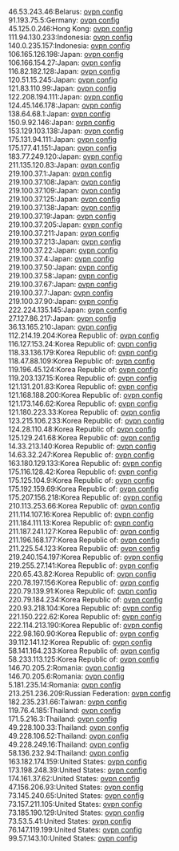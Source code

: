 46.53.243.46:Belarus: [ovpn config](vpn/46_53_243_46.ovpn)  
91.193.75.5:Germany: [ovpn config](vpn/91_193_75_5.ovpn)  
45.125.0.246:Hong Kong: [ovpn config](vpn/45_125_0_246.ovpn)  
111.94.130.233:Indonesia: [ovpn config](vpn/111_94_130_233.ovpn)  
140.0.235.157:Indonesia: [ovpn config](vpn/140_0_235_157.ovpn)  
106.165.126.198:Japan: [ovpn config](vpn/106_165_126_198.ovpn)  
106.166.154.27:Japan: [ovpn config](vpn/106_166_154_27.ovpn)  
116.82.182.128:Japan: [ovpn config](vpn/116_82_182_128.ovpn)  
120.51.15.245:Japan: [ovpn config](vpn/120_51_15_245.ovpn)  
121.83.110.99:Japan: [ovpn config](vpn/121_83_110_99.ovpn)  
122.208.194.111:Japan: [ovpn config](vpn/122_208_194_111.ovpn)  
124.45.146.178:Japan: [ovpn config](vpn/124_45_146_178.ovpn)  
138.64.68.1:Japan: [ovpn config](vpn/138_64_68_1.ovpn)  
150.9.92.146:Japan: [ovpn config](vpn/150_9_92_146.ovpn)  
153.129.103.138:Japan: [ovpn config](vpn/153_129_103_138.ovpn)  
175.131.94.111:Japan: [ovpn config](vpn/175_131_94_111.ovpn)  
175.177.41.151:Japan: [ovpn config](vpn/175_177_41_151.ovpn)  
183.77.249.120:Japan: [ovpn config](vpn/183_77_249_120.ovpn)  
211.135.120.83:Japan: [ovpn config](vpn/211_135_120_83.ovpn)  
219.100.37.1:Japan: [ovpn config](vpn/219_100_37_1.ovpn)  
219.100.37.108:Japan: [ovpn config](vpn/219_100_37_108.ovpn)  
219.100.37.109:Japan: [ovpn config](vpn/219_100_37_109.ovpn)  
219.100.37.125:Japan: [ovpn config](vpn/219_100_37_125.ovpn)  
219.100.37.138:Japan: [ovpn config](vpn/219_100_37_138.ovpn)  
219.100.37.19:Japan: [ovpn config](vpn/219_100_37_19.ovpn)  
219.100.37.205:Japan: [ovpn config](vpn/219_100_37_205.ovpn)  
219.100.37.211:Japan: [ovpn config](vpn/219_100_37_211.ovpn)  
219.100.37.213:Japan: [ovpn config](vpn/219_100_37_213.ovpn)  
219.100.37.22:Japan: [ovpn config](vpn/219_100_37_22.ovpn)  
219.100.37.4:Japan: [ovpn config](vpn/219_100_37_4.ovpn)  
219.100.37.50:Japan: [ovpn config](vpn/219_100_37_50.ovpn)  
219.100.37.58:Japan: [ovpn config](vpn/219_100_37_58.ovpn)  
219.100.37.67:Japan: [ovpn config](vpn/219_100_37_67.ovpn)  
219.100.37.7:Japan: [ovpn config](vpn/219_100_37_7.ovpn)  
219.100.37.90:Japan: [ovpn config](vpn/219_100_37_90.ovpn)  
222.224.135.145:Japan: [ovpn config](vpn/222_224_135_145.ovpn)  
27.127.86.217:Japan: [ovpn config](vpn/27_127_86_217.ovpn)  
36.13.165.210:Japan: [ovpn config](vpn/36_13_165_210.ovpn)  
112.214.19.204:Korea Republic of: [ovpn config](vpn/112_214_19_204.ovpn)  
116.127.153.24:Korea Republic of: [ovpn config](vpn/116_127_153_24.ovpn)  
118.33.136.179:Korea Republic of: [ovpn config](vpn/118_33_136_179.ovpn)  
118.47.88.109:Korea Republic of: [ovpn config](vpn/118_47_88_109.ovpn)  
119.196.45.124:Korea Republic of: [ovpn config](vpn/119_196_45_124.ovpn)  
119.203.137.15:Korea Republic of: [ovpn config](vpn/119_203_137_15.ovpn)  
121.131.201.83:Korea Republic of: [ovpn config](vpn/121_131_201_83.ovpn)  
121.168.188.200:Korea Republic of: [ovpn config](vpn/121_168_188_200.ovpn)  
121.173.146.62:Korea Republic of: [ovpn config](vpn/121_173_146_62.ovpn)  
121.180.223.33:Korea Republic of: [ovpn config](vpn/121_180_223_33.ovpn)  
123.215.106.233:Korea Republic of: [ovpn config](vpn/123_215_106_233.ovpn)  
124.28.110.48:Korea Republic of: [ovpn config](vpn/124_28_110_48.ovpn)  
125.129.241.68:Korea Republic of: [ovpn config](vpn/125_129_241_68.ovpn)  
14.33.213.140:Korea Republic of: [ovpn config](vpn/14_33_213_140.ovpn)  
14.63.32.247:Korea Republic of: [ovpn config](vpn/14_63_32_247.ovpn)  
163.180.129.133:Korea Republic of: [ovpn config](vpn/163_180_129_133.ovpn)  
175.116.128.42:Korea Republic of: [ovpn config](vpn/175_116_128_42.ovpn)  
175.125.104.9:Korea Republic of: [ovpn config](vpn/175_125_104_9.ovpn)  
175.192.159.69:Korea Republic of: [ovpn config](vpn/175_192_159_69.ovpn)  
175.207.156.218:Korea Republic of: [ovpn config](vpn/175_207_156_218.ovpn)  
210.113.253.66:Korea Republic of: [ovpn config](vpn/210_113_253_66.ovpn)  
211.114.107.16:Korea Republic of: [ovpn config](vpn/211_114_107_16.ovpn)  
211.184.111.13:Korea Republic of: [ovpn config](vpn/211_184_111_13.ovpn)  
211.187.241.127:Korea Republic of: [ovpn config](vpn/211_187_241_127.ovpn)  
211.196.168.177:Korea Republic of: [ovpn config](vpn/211_196_168_177.ovpn)  
211.225.54.123:Korea Republic of: [ovpn config](vpn/211_225_54_123.ovpn)  
219.240.154.197:Korea Republic of: [ovpn config](vpn/219_240_154_197.ovpn)  
219.255.27.141:Korea Republic of: [ovpn config](vpn/219_255_27_141.ovpn)  
220.65.43.82:Korea Republic of: [ovpn config](vpn/220_65_43_82.ovpn)  
220.78.197.156:Korea Republic of: [ovpn config](vpn/220_78_197_156.ovpn)  
220.79.139.91:Korea Republic of: [ovpn config](vpn/220_79_139_91.ovpn)  
220.79.184.234:Korea Republic of: [ovpn config](vpn/220_79_184_234.ovpn)  
220.93.218.104:Korea Republic of: [ovpn config](vpn/220_93_218_104.ovpn)  
221.150.222.62:Korea Republic of: [ovpn config](vpn/221_150_222_62.ovpn)  
222.114.213.190:Korea Republic of: [ovpn config](vpn/222_114_213_190.ovpn)  
222.98.160.90:Korea Republic of: [ovpn config](vpn/222_98_160_90.ovpn)  
39.112.141.12:Korea Republic of: [ovpn config](vpn/39_112_141_12.ovpn)  
58.141.164.233:Korea Republic of: [ovpn config](vpn/58_141_164_233.ovpn)  
58.233.113.125:Korea Republic of: [ovpn config](vpn/58_233_113_125.ovpn)  
146.70.205.2:Romania: [ovpn config](vpn/146_70_205_2.ovpn)  
146.70.205.6:Romania: [ovpn config](vpn/146_70_205_6.ovpn)  
5.181.235.14:Romania: [ovpn config](vpn/5_181_235_14.ovpn)  
213.251.236.209:Russian Federation: [ovpn config](vpn/213_251_236_209.ovpn)  
182.235.231.66:Taiwan: [ovpn config](vpn/182_235_231_66.ovpn)  
119.76.4.185:Thailand: [ovpn config](vpn/119_76_4_185.ovpn)  
171.5.216.3:Thailand: [ovpn config](vpn/171_5_216_3.ovpn)  
49.228.100.33:Thailand: [ovpn config](vpn/49_228_100_33.ovpn)  
49.228.106.52:Thailand: [ovpn config](vpn/49_228_106_52.ovpn)  
49.228.249.16:Thailand: [ovpn config](vpn/49_228_249_16.ovpn)  
58.136.232.94:Thailand: [ovpn config](vpn/58_136_232_94.ovpn)  
163.182.174.159:United States: [ovpn config](vpn/163_182_174_159.ovpn)  
173.198.248.39:United States: [ovpn config](vpn/173_198_248_39.ovpn)  
174.161.37.62:United States: [ovpn config](vpn/174_161_37_62.ovpn)  
47.156.206.93:United States: [ovpn config](vpn/47_156_206_93.ovpn)  
73.145.240.65:United States: [ovpn config](vpn/73_145_240_65.ovpn)  
73.157.211.105:United States: [ovpn config](vpn/73_157_211_105.ovpn)  
73.185.190.129:United States: [ovpn config](vpn/73_185_190_129.ovpn)  
73.53.5.41:United States: [ovpn config](vpn/73_53_5_41.ovpn)  
76.147.119.199:United States: [ovpn config](vpn/76_147_119_199.ovpn)  
99.57.143.10:United States: [ovpn config](vpn/99_57_143_10.ovpn)  
